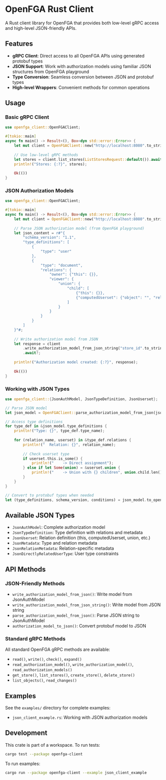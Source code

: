 # OpenFGA Rust Client

A Rust client library for OpenFGA that provides both low-level gRPC access and high-level JSON-friendly APIs.

## Features

- **gRPC Client**: Direct access to all OpenFGA APIs using generated protobuf types
- **JSON Support**: Work with authorization models using familiar JSON structures from OpenFGA playground
- **Type Conversion**: Seamless conversion between JSON and protobuf types
- **High-level Wrappers**: Convenient methods for common operations

## Usage

### Basic gRPC Client

```rust
use openfga_client::OpenFGAClient;

#[tokio::main]
async fn main() -> Result<(), Box<dyn std::error::Error>> {
    let mut client = OpenFGAClient::new("http://localhost:8080".to_string()).await?;
    
    // Use low-level gRPC methods
    let stores = client.list_stores(ListStoresRequest::default()).await?;
    println!("Stores: {:?}", stores);
    
    Ok(())
}
```

### JSON Authorization Models

```rust
use openfga_client::OpenFGAClient;

#[tokio::main]
async fn main() -> Result<(), Box<dyn std::error::Error>> {
    let mut client = OpenFGAClient::new("http://localhost:8080".to_string()).await?;
    
    // Parse JSON authorization model (from OpenFGA playground)
    let json_content = r#"{
        "schema_version": "1.1",
        "type_definitions": [
            {
                "type": "user"
            },
            {
                "type": "document",
                "relations": {
                    "owner": {"this": {}},
                    "viewer": {
                        "union": {
                            "child": [
                                {"this": {}},
                                {"computedUserset": {"object": "", "relation": "owner"}}
                            ]
                        }
                    }
                }
            }
        ]
    }"#;
    
    // Write authorization model from JSON
    let response = client
        .write_authorization_model_from_json_string("store_id".to_string(), json_content)
        .await?;
    
    println!("Authorization model created: {:?}", response);
    
    Ok(())
}
```

### Working with JSON Types

```rust
use openfga_client::{JsonAuthModel, JsonTypeDefinition, JsonUserset};

// Parse JSON model
let json_model = OpenFGAClient::parse_authorization_model_from_json(json_content)?;

// Access type definitions
for type_def in &json_model.type_definitions {
    println!("Type: {}", type_def.type_name);
    
    for (relation_name, userset) in &type_def.relations {
        println!("  Relation: {}", relation_name);
        
        // Check userset type
        if userset.this.is_some() {
            println!("    -> Direct assignment");
        } else if let Some(union) = &userset.union {
            println!("    -> Union with {} children", union.child.len());
        }
    }
}

// Convert to protobuf types when needed
let (type_definitions, schema_version, conditions) = json_model.to_openfga_types()?;
```

## Available JSON Types

- `JsonAuthModel`: Complete authorization model
- `JsonTypeDefinition`: Type definition with relations and metadata
- `JsonUserset`: Relation definition (this, computedUserset, union, etc.)
- `JsonMetadata`: Type and relation metadata
- `JsonRelationMetadata`: Relation-specific metadata
- `JsonDirectlyRelatedUserType`: User type constraints

## API Methods

### JSON-Friendly Methods

- `write_authorization_model_from_json()`: Write model from JsonAuthModel
- `write_authorization_model_from_json_string()`: Write model from JSON string
- `parse_authorization_model_from_json()`: Parse JSON string to JsonAuthModel
- `authorization_model_to_json()`: Convert protobuf model to JSON

### Standard gRPC Methods

All standard OpenFGA gRPC methods are available:

- `read()`, `write()`, `check()`, `expand()`
- `read_authorization_model()`, `write_authorization_model()`, `read_authorization_models()`
- `get_store()`, `list_stores()`, `create_store()`, `delete_store()`
- `list_objects()`, `read_changes()`

## Examples

See the `examples/` directory for complete examples:

- `json_client_example.rs`: Working with JSON authorization models

## Development

This crate is part of a workspace. To run tests:

```bash
cargo test --package openfga-client
```

To run examples:

```bash
cargo run --package openfga-client --example json_client_example
```
